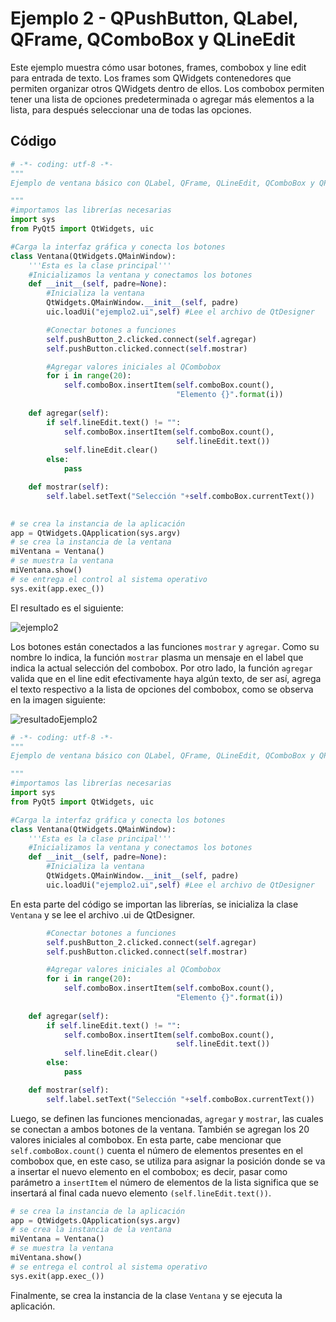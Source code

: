 # Ejemplo 2 - QPushButton, QLabel, QFrame, QComboBox y QLineEdit
Este ejemplo muestra cómo usar botones, frames, combobox y line edit para entrada de texto. Los frames som QWidgets contenedores que permiten organizar otros QWidgets dentro de ellos. Los combobox permiten tener una lista de opciones predeterminada o agregar más elementos a la lista, para después seleccionar una de todas las opciones.

## Código
```python
# -*- coding: utf-8 -*-
"""
Ejemplo de ventana básico con QLabel, QFrame, QLineEdit, QComboBox y QPushButton

"""
#importamos las librerías necesarias
import sys
from PyQt5 import QtWidgets, uic

#Carga la interfaz gráfica y conecta los botones
class Ventana(QtWidgets.QMainWindow):
    '''Esta es la clase principal'''
    #Inicializamos la ventana y conectamos los botones
    def __init__(self, padre=None):
        #Inicializa la ventana
        QtWidgets.QMainWindow.__init__(self, padre)
        uic.loadUi("ejemplo2.ui",self) #Lee el archivo de QtDesigner

        #Conectar botones a funciones
        self.pushButton_2.clicked.connect(self.agregar)
        self.pushButton.clicked.connect(self.mostrar)

        #Agregar valores iniciales al QCombobox
        for i in range(20):
            self.comboBox.insertItem(self.comboBox.count(),
                                     "Elemento {}".format(i))
        
    def agregar(self):
        if self.lineEdit.text() != "":
            self.comboBox.insertItem(self.comboBox.count(),
                                     self.lineEdit.text())
            self.lineEdit.clear()
        else:
            pass

    def mostrar(self):
        self.label.setText("Selección "+self.comboBox.currentText())
        

# se crea la instancia de la aplicación
app = QtWidgets.QApplication(sys.argv)
# se crea la instancia de la ventana
miVentana = Ventana()
# se muestra la ventana 
miVentana.show()
# se entrega el control al sistema operativo
sys.exit(app.exec_())
```
El resultado es el siguiente:

![ejemplo2](https://user-images.githubusercontent.com/58320351/111415497-07e8de80-86b0-11eb-95ec-ef320376944f.png)

Los botones están conectados a las funciones `mostrar` y `agregar`. Como su nombre lo indica, la función `mostrar` plasma un mensaje en el label que indica la actual selección del combobox. Por otro lado, la función `agregar` valida que en el line edit efectivamente haya algún texto, de ser así, agrega el texto respectivo a la lista de opciones del combobox, como se observa en la imagen siguiente:

![resultadoEjemplo2](https://user-images.githubusercontent.com/58320351/111416247-8e51f000-86b1-11eb-88c5-0b8f66b4cfe5.png)

```python
# -*- coding: utf-8 -*-
"""
Ejemplo de ventana básico con QLabel, QFrame, QLineEdit, QComboBox y QPushButton

"""
#importamos las librerías necesarias
import sys
from PyQt5 import QtWidgets, uic

#Carga la interfaz gráfica y conecta los botones
class Ventana(QtWidgets.QMainWindow):
    '''Esta es la clase principal'''
    #Inicializamos la ventana y conectamos los botones
    def __init__(self, padre=None):
        #Inicializa la ventana
        QtWidgets.QMainWindow.__init__(self, padre)
        uic.loadUi("ejemplo2.ui",self) #Lee el archivo de QtDesigner
```
En esta parte del código se importan las librerías, se inicializa la clase `Ventana` y se lee el archivo .ui de QtDesigner.

```python
        #Conectar botones a funciones
        self.pushButton_2.clicked.connect(self.agregar)
        self.pushButton.clicked.connect(self.mostrar)

        #Agregar valores iniciales al QCombobox
        for i in range(20):
            self.comboBox.insertItem(self.comboBox.count(),
                                     "Elemento {}".format(i))
        
    def agregar(self):
        if self.lineEdit.text() != "":
            self.comboBox.insertItem(self.comboBox.count(),
                                     self.lineEdit.text())
            self.lineEdit.clear()
        else:
            pass

    def mostrar(self):
        self.label.setText("Selección "+self.comboBox.currentText())
```
Luego, se definen las funciones mencionadas, `agregar` y `mostrar`, las cuales se conectan a ambos botones de la ventana. También se agregan los 20 valores iniciales al combobox. En esta parte, cabe mencionar que `self.comboBox.count()` cuenta el número de elementos presentes en el combobox que, en este caso, se utiliza para asignar la posición donde se va a insertar el nuevo elemento en el combobox; es decir, pasar como parámetro a `insertItem` el número de elementos de la lista significa que se insertará al final cada nuevo elemento `(self.lineEdit.text())`.

```python
# se crea la instancia de la aplicación
app = QtWidgets.QApplication(sys.argv)
# se crea la instancia de la ventana
miVentana = Ventana()
# se muestra la ventana 
miVentana.show()
# se entrega el control al sistema operativo
sys.exit(app.exec_())
```
Finalmente, se crea la instancia de la clase `Ventana` y se ejecuta la aplicación.
